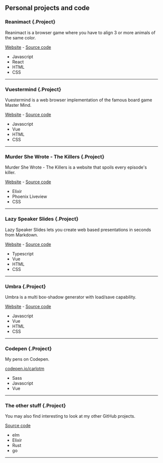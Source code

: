 ## Personal projects and code

### Reanimact {.Project}

Reanimact is a browser game where you have to align 3 or more animals of the same color.

[Website](https://reanimact.netlify.app) - [Source code](https://github.com/carlotm/reanimact)

- Javascript
- React
- HTML
- CSS

---

### Vuestermind {.Project}

Vuestermind is a web browser implementation of the famous board game Master Mind.

[Website](https://vuestermind.netlify.app) - [Source code](https://github.com/carlotm/vuestermind)

- Javascript
- Vue
- HTML
- CSS

---

### Murder She Wrote - The Killers {.Project}

Murder She Wrote - The Killers is a website that spoils every episode's killer.

[Website](https://msw.fly.dev/) - [Source code](https://github.com/carlotm/msw)

- Elixir
- Phoenix Liveview
- CSS

---

### Lazy Speaker Slides {.Project}

Lazy Speaker Slides lets you create web based presentations in seconds from Markdown.

[Website](https://lazy-speaker-slides.netlify.app) - [Source code](https://github.com/carlotm/lazy-speaker-slides)

- Typescript
- Vue
- HTML
- CSS

---

### Umbra {.Project}

Umbra is a multi box-shadow generator with load/save capability.

[Website](https://umbra.netlify.app) - [Source code](https://github.com/carlotm/umbra)

- Javascript
- Vue
- HTML
- CSS

---

### Codepen {.Project}

My pens on Codepen.

[codepen.io/carlotm](https://codepen.io/carlotm)

- Sass
- Javascript
- Vue

---

### The other stuff {.Project}

You may also find interesting to look at my other GitHub projects.

[Source code](https://github.com/carlotm)

- elm
- Elixir
- Rust
- go

---
